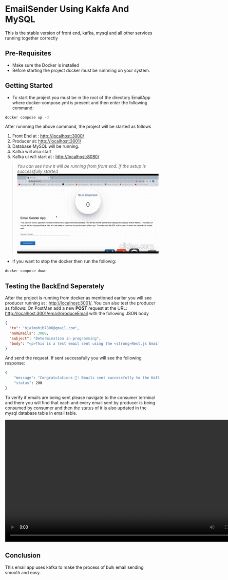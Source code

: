 # EmailSender Using Kakfa And MySQL

This is the stable version of front end, kafka, mysql and all other services running together correctly

## Pre-Requisites

- Make sure the Docker is installed
- Before starting the project docker must be runnning on your system.

## Getting Started

- To start the project you must be in the root of the directory EmailApp where docker-compose.yml is present and then enter the following command:

```bash
docker compose up -d
```

After runnning the above command, the project will be started as follows

1. Front End at : [http://localhost:3000/](http://localhost:3000/)
2. Producer at: [http://localhost:3001/](http://localhost:3001/)
3. Database MySQL will be running.
4. Kafka will also start
5. Kafka ui will start at : [http://localhost:8080/](http://localhost:8080/)

> <i>You can see how it will be running from front end. If the setup is successfully started</i>
> <img src="./ReadmeMaterial/front_end.gif" alt="Front End Email Sender" title="Email Sender Front End Demo" />

- If you want to stop the docker then run the followig:

```bash
docker compose down
```

## Testing the BackEnd Seperately

After the project is running from docker as mentioned earlier you will see producer running at :
[http://localhost:3001/](http://localhost:3001/). You can also test the producer as follows:
On PostMan add a new **POST** request at the URL: [http://localhost:3001/email/produceEmail](http://localhost:3001/email/produceEmail) with the following JSON body

```json
{
  "to": "bialmohib7896@gmail.com",
  "numEmails": 3000,
  "subject": "Determination in programming",
  "body": "<p>This is a test email sent using the <strong>Nest.js Email Service.</strong></p>"
}
```

And send the request. If sent successfully you will see the following response:

```bash
{
    "message": "Congratulations 🎉! Emails sent successfully to the Kafka topic: medium.rocks",
    "status": 200
}
```

To verify if emails are being sent please navigate to the consumer terminal and there you will find that each and every email sent by producer is being consumed by consumer and then the status of it is also updated in the mysql database table in email table.

<video width="800" controls>
  <source src="./ReadmeMaterial/postmandemo.mp4" type="video/mp4">
  Your browser does not support HTML video.
</video>

## Conclusion

This email app uses kafka to make the process of bulk email sending smooth and easy.
